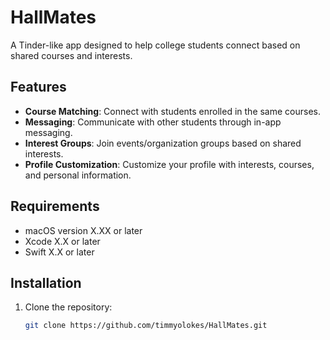 # HallMates

A Tinder-like app designed to help college students connect based on shared courses and interests.

## Features

- **Course Matching**: Connect with students enrolled in the same courses.
- **Messaging**: Communicate with other students through in-app messaging.
- **Interest Groups**: Join events/organization groups based on shared interests.
- **Profile Customization**: Customize your profile with interests, courses, and personal information.

## Requirements

- macOS version X.XX or later
- Xcode X.X or later
- Swift X.X or later

## Installation

1. Clone the repository:
   ```bash
   git clone https://github.com/timmyolokes/HallMates.git

